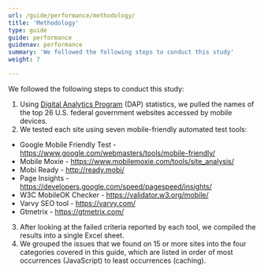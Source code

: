 ```yaml
---
url: /guide/performance/methodology/
title: 'Methodology'
type: guide
guide: performance
guidenav: performance
summary: 'We followed the following steps to conduct this study'
weight: 7

---
```



We followed the following steps to conduct this study:

1. Using [Digital Analytics Program](https://digital.gov/dap/) (DAP) statistics, we pulled the names of the top 26 U.S. federal government websites accessed by mobile devices.
2. We tested each site using  seven mobile-friendly automated test tools:
  - Google Mobile Friendly Test - https://www.google.com/webmasters/tools/mobile-friendly/
  - Mobile Moxie - https://www.mobilemoxie.com/tools/site_analysis/
  - Mobi Ready - http://ready.mobi/
  - Page Insights - https://developers.google.com/speed/pagespeed/insights/
  - W3C MobileOK Checker - https://validator.w3.org/mobile/
  - Varvy SEO tool - https://varvy.com/
  - Gtmetrix - https://gtmetrix.com/
3. After looking at the failed criteria reported by each tool, we compiled the results into a single Excel sheet.
4. We grouped the issues that we found on 15 or more sites into the four categories covered in this guide, which are listed in order of most occurrences (JavaScript) to least occurrences (caching).
